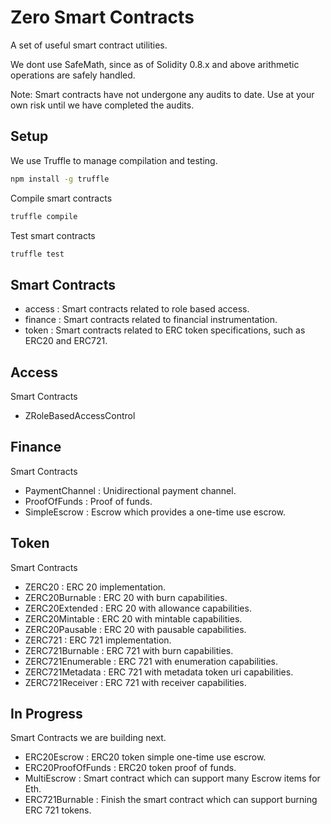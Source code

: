 # Zero Smart Contracts

A set of useful smart contract utilities.

We dont use SafeMath, since as of Solidity 0.8.x and above arithmetic operations are safely handled. 

Note: Smart contracts have not undergone any audits to date. Use at your own risk until we have completed the audits.

## Setup
We use Truffle to manage compilation and testing.

```sh
npm install -g truffle
```

Compile smart contracts
```sh
truffle compile
```

Test smart contracts
```sh
truffle test
```

## Smart Contracts

- access  : Smart contracts related to role based access.
- finance : Smart contracts related to financial instrumentation.
- token   : Smart contracts related to ERC token specifications, such as ERC20 and ERC721.

## Access
Smart Contracts
- ZRoleBasedAccessControl
  
## Finance
Smart Contracts
- PaymentChannel : Unidirectional payment channel.
- ProofOfFunds : Proof of funds.
- SimpleEscrow : Escrow which provides a one-time use escrow.
  
## Token
Smart Contracts
- ZERC20 : ERC 20 implementation.
- ZERC20Burnable : ERC 20 with burn capabilities.
- ZERC20Extended : ERC 20 with allowance capabilities.
- ZERC20Mintable : ERC 20 with mintable capabilities.
- ZERC20Pausable : ERC 20 with pausable capabilities.
- ZERC721 : ERC 721 implementation.
- ZERC721Burnable : ERC 721 with burn capabilities.
- ZERC721Enumerable : ERC 721 with enumeration capabilities.
- ZERC721Metadata : ERC 721 with metadata token uri capabilities.
- ZERC721Receiver : ERC 721 with receiver capabilities.

## In Progress 
Smart Contracts we are building next.
- ERC20Escrow : ERC20 token simple one-time use escrow.
- ERC20ProofOfFunds : ERC20 token proof of funds.
- MultiEscrow : Smart contract which can support many Escrow items for Eth.
- ERC721Burnable : Finish the smart contract which can support burning ERC 721 tokens.
